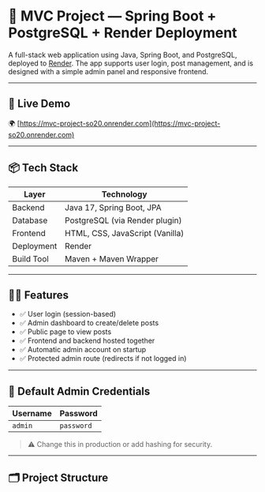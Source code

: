 # 🧠 MVC Project — Spring Boot + PostgreSQL + Render Deployment

A full-stack web application using Java, Spring Boot, and PostgreSQL, deployed to [Render](https://render.com). The app supports user login, post management, and is designed with a simple admin panel and responsive frontend.

---

## 🚀 Live Demo

🌍 [https://mvc-project-so20.onrender.com](https://mvc-project-so20.onrender.com)

---

## 📦 Tech Stack

| Layer       | Technology                     |
|-------------|--------------------------------|
| Backend     | Java 17, Spring Boot, JPA      |
| Database    | PostgreSQL (via Render plugin) |
| Frontend    | HTML, CSS, JavaScript (Vanilla)|
| Deployment  | Render                         |
| Build Tool  | Maven + Maven Wrapper          |

---

## 🧑‍💻 Features

- ✅ User login (session-based)
- ✅ Admin dashboard to create/delete posts
- ✅ Public page to view posts
- ✅ Frontend and backend hosted together
- ✅ Automatic admin account on startup
- ✅ Protected admin route (redirects if not logged in)

---

## 🔐 Default Admin Credentials

| Username | Password |
|----------|----------|
| `admin`  | `password` |

> ⚠️ Change this in production or add hashing for security.

---

## 🗂 Project Structure

